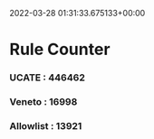 2022-03-28 01:31:33.675133+00:00
# Rule Counter 
 ### UCATE : 446462

 ### Veneto : 16998

 ### Allowlist : 13921